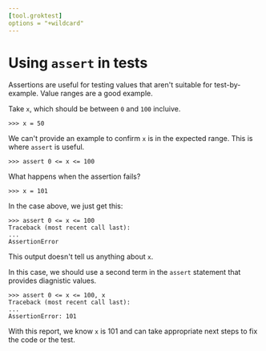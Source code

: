 ```yaml
---
[tool.groktest]
options = "+wildcard"
---
```


# Using `assert` in tests

Assertions are useful for testing values that aren't suitable for
test-by-example. Value ranges are a good example.

Take `x`, which should be between `0` and `100` incluive.

    >>> x = 50

We can't provide an example to confirm `x` is in the expected range.
This is where `assert` is useful.

    >>> assert 0 <= x <= 100

What happens when the assertion fails?

    >>> x = 101

In the case above, we just get this:

    >>> assert 0 <= x <= 100
    Traceback (most recent call last):
    ...
    AssertionError

This output doesn't tell us anything about `x`.

In this case, we should use a second term in the `assert` statement that
provides diagnistic values.

    >>> assert 0 <= x <= 100, x
    Traceback (most recent call last):
    ...
    AssertionError: 101

With this report, we know `x` is 101 and can take appropriate next steps
to fix the code or the test.
